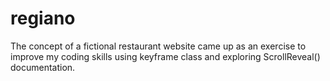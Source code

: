 # regiano
The concept of a fictional restaurant website came up as an exercise to improve my coding skills using keyframe class and exploring ScrollReveal() documentation. 
